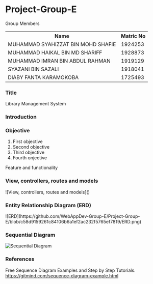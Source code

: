 # Project-Group-E

Group Members
<table>
  <tr>
    <th>Name</th>
    <th>Matric No</th>
  </tr>
  <tr>
    <td>MUHAMMAD SYAHIZZAT BIN MOHD SHAFIE</td>
    <td>1924253</td>
  </tr>
  
  <tr>
    <td>MUHAMMAD HAIKAL BIN MD SHARIFF</td>
    <td>1928873</td>
  </tr>
  
  <tr>
    <td>MUHAMMAD IMRAN BIN ABDUL RAHMAN</td>
    <td>1919129</td>
  </tr>
  
  <tr>
    <td>SYAZANI BIN SAZALI</td>
    <td>1918041</td>
  </tr>
    
  <tr>
    <td>DIABY FANTA KARAMOKOBA</td>
    <td>1725493</td>
  </tr>
  
</table>

<h3>Title</h3>

Library Management System

<h3>Introduction<h3>


<h3>Objective</h3>

<ol>
  <li>First objective</li>
  <li>Second objective</li>
  <li>Third objective</li>
  <li>Fourth onjective</li>
</ol>

Feature and functionality

<h3>View, controllers, routes and models</h3>
![View, controllers, routes and models]()

<h3>Entity Relationship Diagram (ERD)</h3>
![ERD](https://github.com/WebAppDev-Group-E/Project-Group-E/blob/c58d9159261c84106b6a1ef2ac232f5765ef7819/ERD.png)

<h3>Sequential Diagram</h3>

![Sequential Diagram](https://github.com/WebAppDev-Group-E/Project-Group-E/blob/f56d52355be03920e2a054d6cc4672bafcb40686/Sequence%20Diagram.drawio.png)

  <h3>References</h3>
  
Free Sequence Diagram Examples and Step by Step Tutorials.
https://gitmind.com/sequence-diagram-example.html
